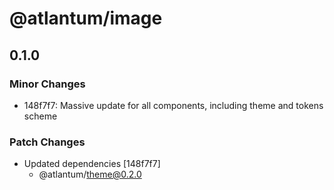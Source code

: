 # @atlantum/image

## 0.1.0
### Minor Changes

- 148f7f7: Massive update for all components, including theme and tokens scheme

### Patch Changes

- Updated dependencies [148f7f7]
  - @atlantum/theme@0.2.0
